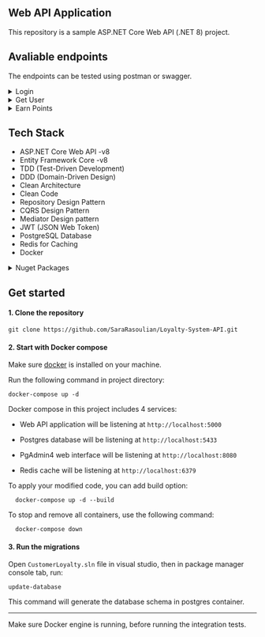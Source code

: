 ## Web API Application

This repository is a sample ASP.NET Core Web API (.NET 8) project.


## Avaliable endpoints

The endpoints can be tested using postman or swagger.


<details>
  
<summary>Login</summary>

```
Post    http://localhost:5000/api/identity/login
```

##### Input from body:

```
Content-Type: application/json
{
  "userName": "sara",
  "password": "123456"
}
```

</details>


<details>
  
<summary>Get User</summary>

 <h6>Needs authorization </h6>

```
GET    http://localhost:5000/api/users/{userId}
```


</details>



<details>
  
<summary>Earn Points</summary>

 <h6>Needs authorization </h6>

```
Post    http://localhost:5000/api/users/{userId}/earn
```

##### Input from body:

```
Content-Type: application/json
{
  "points": 100
}
```

</details>





## Tech Stack
  -	ASP.NET Core Web API -v8
  - Entity Framework Core -v8
  - TDD (Test-Driven Development)
  - DDD (Domain-Driven Design)
  - Clean Architecture
  - Clean Code
  - Repository Design Pattern
  - CQRS Design Pattern
  - Mediator Design pattern
  - JWT (JSON Web Token)
  - PostgreSQL Database
  - Redis for Caching
  - Docker


<details>

  
<summary>Nuget Packages</summary>

 <h4>Here are some of the NuGet packages used in this repository:</h4>

  - __xUnit__ for unit and integration testing
  - __Testcontainers__ for integration testing
  - __Moq__ for mocking
  - __Serilog__ for logging in console and text file
  - __FluentValidation__ for server-side validation
  - __FluentAssertions__ for test assertions
  - __MediatR__ for implementing mediator pattern
  - __Mapster__ for object mapping
  - __Newtosoft.Json__ for serializing and deserializing objects
  - __Microsoft.Extensions.Caching.StackExchangeRedis__ for implementing redis cache
    

</details>

  
## Get started

#### 1. Clone the repository

```
git clone https://github.com/SaraRasoulian/Loyalty-System-API.git
```
#### 2. Start with Docker compose

Make sure [docker](https://docs.docker.com/get-docker/) is installed on your machine.

Run the following command in project directory:

```
docker-compose up -d
```

Docker compose in this project includes 4 services:

- Web API application will be listening at `http://localhost:5000`

- Postgres database will be listening at `http://localhost:5433`

- PgAdmin4 web interface will be listening at `http://localhost:8080`
 
- Redis cache will be listening at `http://localhost:6379`


To apply your modified code, you can add build option:

```
  docker-compose up -d --build
```

To stop and remove all containers, use the following command:

```
  docker-compose down
```


#### 3. Run the migrations

Open `CustomerLoyalty.sln` file in visual studio, then in package manager console tab, run:

```
update-database
```

This command will generate the database schema in postgres container.

---

Make sure Docker engine is running, before running the integration tests.


